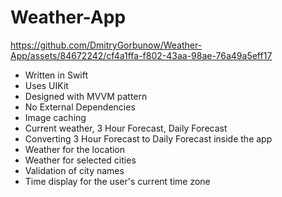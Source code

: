 # Weather-App

https://github.com/DmitryGorbunow/Weather-App/assets/84672242/cf4a1ffa-f802-43aa-98ae-76a49a5eff17


- Written in Swift
- Uses UIKit
- Designed with MVVM pattern
- No External Dependencies
- Image caching
- Current weather, 3 Hour Forecast, Daily Forecast
- Converting 3 Hour Forecast to Daily Forecast inside the app
- Weather for the location
- Weather for selected cities
- Validation of city names
- Time display for the user's current time zone
  
